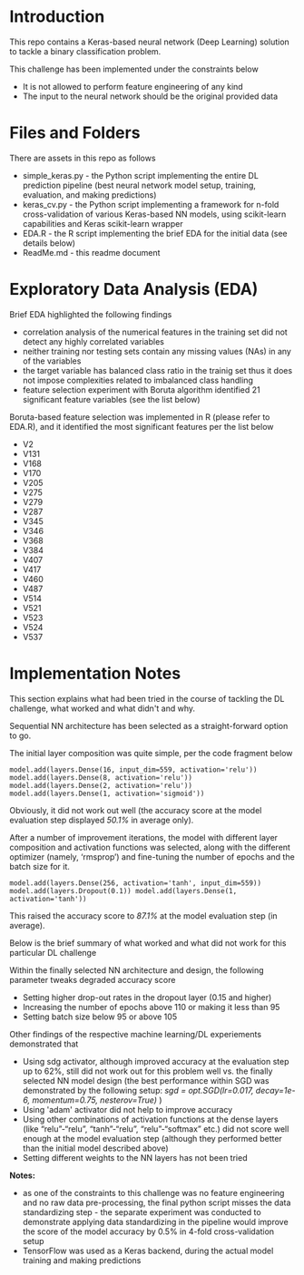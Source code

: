 # Introduction
This repo contains a Keras-based neural network (Deep Learning) solution to tackle a binary classification problem. 

This challenge has been implemented under the constraints below

- It is not allowed to perform feature engineering of any kind
- The input to the neural network should be the original provided data

# Files and Folders
There are assets in this repo as follows

- simple_keras.py - the Python script implementing the entire DL prediction pipeline (best neural network model setup, training, evaluation, and making predictions)
- keras_cv.py - the Python script implementing a framework for n-fold cross-validation of various Keras-based NN models, using scikit-learn capabilities and Keras scikit-learn wrapper
- EDA.R - the R script implementing the brief EDA for the initial data (see details below)
- ReadMe.md - this readme document

# Exploratory Data Analysis (EDA)

Brief EDA highlighted the following findings

- correlation analysis of the numerical features in the training set did not detect any highly correlated variables
- neither training nor testing sets contain any missing values (NAs) in any of the variables
- the target variable has balanced class ratio in the trainig set thus it does not impose complexities related to imbalanced class handling
- feature selection experiment with Boruta algorithm identified 21 significant feature variables (see the list below)

Boruta-based feature selection was implemented in R (please refer to EDA.R), and it identified the most significant features per the list below

- V2
- V131
- V168
- V170
- V205
- V275
- V279
- V287
- V345
- V346
- V368
- V384
- V407
- V417
- V460
- V487
- V514
- V521
- V523
- V524
- V537

# Implementation Notes

This section explains what had been tried in the course of tackling the DL challenge, what worked and what didn't and why. 

Sequential NN architecture has been selected as a straight-forward option to go.

The initial layer composition was quite simple, per the code fragment below 

`model.add(layers.Dense(16, input_dim=559, activation='relu'))
model.add(layers.Dense(8, activation='relu'))
model.add(layers.Dense(2, activation='relu'))
model.add(layers.Dense(1, activation='sigmoid'))`

Obviously, it did not work out well (the accuracy score at the model evaluation step displayed _50.1%_ in average only).

After a number of improvement iterations, the model with different layer composition and activation functions was selected, along with the different optimizer (namely, ‘rmsprop’) and fine-tuning the number of epochs and the batch size for it.

`model.add(layers.Dense(256, activation='tanh', input_dim=559))
model.add(layers.Dropout(0.1))
model.add(layers.Dense(1, activation='tanh'))`

This raised the accuracy score to _87.1%_ at the model evaluation step (in average).

Below is the brief summary of what worked and what did not work for this particular DL challenge

Within the finally selected NN architecture and design, the following parameter tweaks degraded accuracy score

- Setting higher drop-out rates in the dropout layer (0.15 and higher)
- Increasing the number of epochs above 110 or making it less than 95
- Setting batch size below 95 or above 105

Other findings of the respective machine learning/DL experiements demonstrated that

- Using sdg activator, although improved accuracy at the evaluation step up to 62%, still did not work out for this problem well vs. the finally selected NN model design (the best performance within SGD was demonstrated by the following setup: _sgd = opt.SGD(lr=0.017, decay=1e-6, momentum=0.75, nesterov=True)_ )
- Using 'adam' activator did not help to improve accuracy
- Using other combinations of activation functions at the dense layers (like “relu”-“relu”, “tanh”-“relu”, “relu”-“softmax” etc.) did not score well enough at the model evaluation step (although they performed better than the initial model described above)
- Setting different weights to the NN layers has not been tried

**Notes:** 

- as one of the constraints to this challenge was no feature engineering and no raw data pre-processing, the final python script misses the data standardizing step - the separate experiment was conducted to demonstrate applying data standardizing in the pipeline would improve the score of the model accuracy by 0.5% in 4-fold cross-validation setup
- TensorFlow was used as a Keras backend, during the actual model training and making predictions
